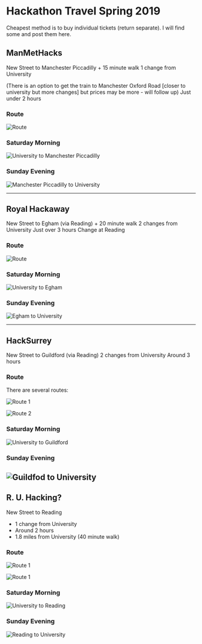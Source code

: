 # Hackathon Travel Spring 2019
Cheapest method is to buy individual tickets (return separate). I will find some and post them here.



## ManMetHacks
New Street to Manchester Piccadilly + 15 minute walk
1 change from University

(There is an option to get the train to Manchester Oxford Road [closer to university but more changes] but prices may be more - will follow up)
Just under 2 hours

### Route
![Route](manmethack/man-plan.png "Manchester Plan")

### Saturday Morning
![University to Manchester Piccadilly](manmethack/to-man-times.png "University to Manchester Piccadilly")
### Sunday Evening
![Manchester Piccadilly to University](manmethack/from-man-times.png "Manchester Piccadilly to University")

---
## Royal Hackaway
New Street to Egham (via Reading) + 20 minute walk
2 changes from University
Just over 3 hours
Change at Reading

### Route

![Route](royal-hackaway/rh-plan.png "Royal Holloway Plan")

### Saturday Morning
![University to Egham](royal-hackaway/to-rh-times.png)


### Sunday Evening
![Egham to University](royal-hackaway/from-rh-times.png "Egham to University")

---

## HackSurrey
New Street to Guildford (via Reading)
2 changes from University
Around 3 hours

### Route
There are several routes:

![Route 1](surrey/surrey-plan-1.png "Route 1")

![Route 2](surrey/surrey-plan-2.png "Route 2")

### Saturday Morning
![University to Guildford](surrey/to-surrey-times.png "University to Guildford")

### Sunday Evening
![Guildfod to University](surrey/from-surrey-times.png "Guildford to University")
---

## R. U. Hacking?
New Street to Reading
- 1 change from University
- Around 2 hours
- 1.8 miles from University (40 minute walk)

### Route

![Route 1](reading/reading-route-1.png "Route 1")

![Route 1](reading/reading-route-2.png "Route 2")

### Saturday Morning
![University to Reading](reading/to-reading-times.png "University to Reading")

### Sunday Evening
![Reading to University](reading/from-reading-times.png "Reading to University")